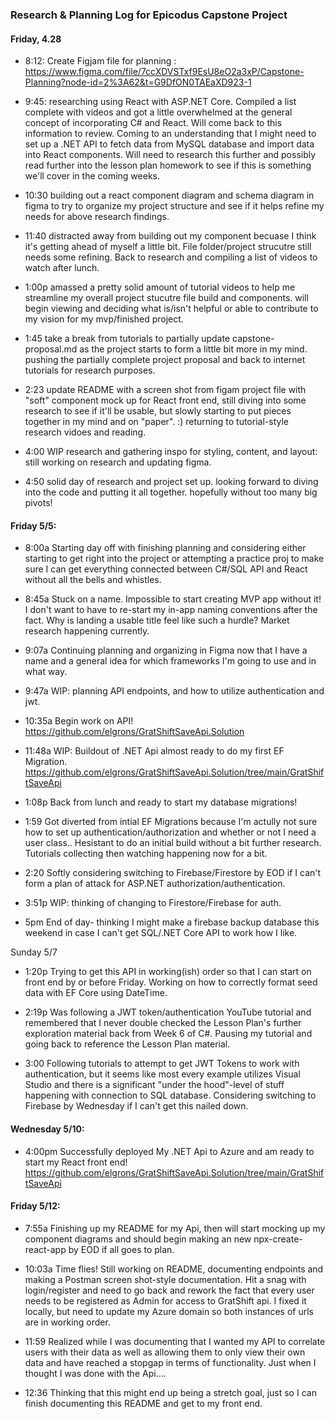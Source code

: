 ### Research & Planning Log for Epicodus Capstone Project

#### Friday, 4.28

* 8:12: Create Figjam file for planning : https://www.figma.com/file/7ccXDVSTxf9EsU8eO2a3xP/Capstone-Planning?node-id=2%3A62&t=G9DfON0TAEaXD923-1

* 9:45: researching using React with ASP.NET Core. Compiled a list complete with videos and got a little overwhelmed at the general concept of incorporating C# and React. Will come back to this information to review. Coming to an understanding that I might need to set up a .NET API to fetch data from MySQL database and import data into React components. Will need to research this further and possibly read further into the lesson plan homework to see if this is something we'll cover in the coming weeks.

* 10:30 building out a react component diagram and schema diagram in figma to try to organize my project structure and see if it helps refine my needs for above research findings.

*  11:40 distracted away from building out my component becuase I think it's getting ahead of myself a little bit. File folder/project strucutre still needs some refining. Back to research and compiling a list of videos to watch after lunch. 

* 1:00p amassed a pretty solid amount of tutorial videos to help me streamline my overall project stucutre file build and components. will begin viewing and deciding what is/isn't helpful or able to contribute to my vision for my mvp/finished project.

* 1:45 take a break from tutorials to partially update capstone-proposal.md as the project starts to form a little bit more in my mind. pushing the partially complete project proposal and back to internet tutorials for research purposes.

* 2:23 update README with a screen shot from figam project file with "soft" component mock up for React front end, still diving into some research to see if it'll be usable, but slowly starting to put pieces together in my mind and on "paper". :) returning to tutorial-style research vidoes and reading.

* 4:00 WIP research and gathering inspo for styling, content, and layout: still working on research and updating figma.

* 4:50 solid day of research and project set up. looking forward to diving into the code and putting it all together. hopefully without too many big pivots!


#### Friday 5/5:

* 8:00a Starting day off with finishing planning and considering either starting to get right into the project or attempting a practice proj to make sure I can get everything connected between C#/SQL API and React without all the bells and whistles.

* 8:45a Stuck on a name. Impossible to start creating MVP app without it! I don't want to have to re-start my in-app naming conventions after the fact. Why is landing a usable title feel like such a hurdle? Market research happening currently.

* 9:07a Continuing planning and organizing in Figma now that I have a name and a general idea for which frameworks I'm going to use and in what way.

* 9:47a WIP: planning API endpoints, and how to utilize authentication and jwt.

* 10:35a Begin work on API! https://github.com/elgrons/GratShiftSaveApi.Solution

* 11:48a WIP: Buildout of .NET Api almost ready to do my first EF Migration. https://github.com/elgrons/GratShiftSaveApi.Solution/tree/main/GratShiftSaveApi

* 1:08p Back from lunch and ready to start my database migrations!

* 1:59 Got diverted from intial EF Migrations because I'm actully not sure how to set up authentication/authorization and whether or not I need a user class.. Hesistant to do an initial build without a bit further research. Tutorials collecting then watching happening now for a bit.

* 2:20 Softly considering switching to Firebase/Firestore by EOD if I can't form a plan of attack for ASP.NET authorization/authentication.

* 3:51p WIP: thinking of changing to Firestore/Firebase for auth.

* 5pm End of day- thinking I might make a firebase backup database this weekend in case I can't get SQL/.NET Core API to work how I like.

Sunday 5/7

* 1:20p Trying to get this API in working(ish) order so that I can start on front end by or before Friday. Working on how to correctly format seed data with EF Core using DateTime.

* 2:19p Was following a JWT token/authentication YouTube tutorial and remembered that I never double checked the Lesson Plan's further exploration material back from Week 6 of C#. Pausing my tutorial and going back to reference the Lesson Plan material.

* 3:00 Following tutorials to attempt to get JWT Tokens to work with authentication, but it seems like most every example utilizes Visual Studio and there is a significant "under the hood"-level of stuff happening with connection to SQL database. Considering switching to Firebase by Wednesday if I can't get this nailed down.

#### Wednesday 5/10:

* 4:00pm Successfully deployed My .NET Api to Azure and am ready to start my React front end! 
https://github.com/elgrons/GratShiftSaveApi.Solution/tree/main/GratShiftSaveApi

#### Friday 5/12:

* 7:55a Finishing up my README for my Api, then will start mocking up my component diagrams and should begin making an new npx-create-react-app by EOD if all goes to plan.

* 10:03a Time flies! Still working on README, documenting endpoints and making a Postman screen shot-style documentation. Hit a snag with login/register and need to go back and rework the fact that every user needs to be registered as Admin for access to GratShift api. I fixed it locally, but need to update my Azure domain so both instances of urls are in working order.

* 11:59 Realized while I was documenting that I wanted my API to correlate users with their data as well as allowing them to only view their own data and have reached a stopgap in terms of functionality. Just when I thought I was done with the Api....


* 12:36 Thinking that this might end up being a stretch goal, just so I can finish documenting this README and get to my front end.